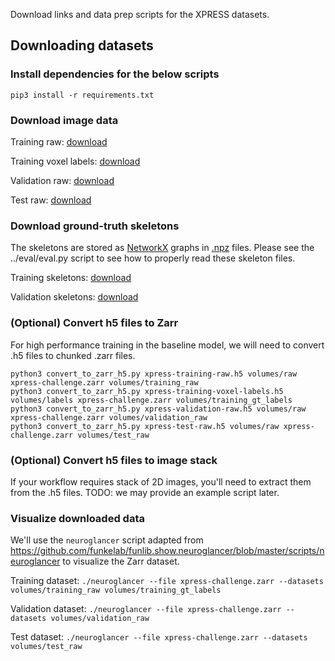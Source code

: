 
Download links and data prep scripts for the XPRESS datasets.

## Downloading datasets

### Install dependencies for the below scripts

`pip3 install -r requirements.txt`

### Download image data

Training raw: [download](https://github.com/htem/xpress-challenge-files/releases/download/v1.0/xpress-training-raw.h5)

Training voxel labels: [download](https://github.com/htem/xpress-challenge-files/releases/download/v1.0/xpress-training-voxel-labels.h5)

Validation raw: [download](https://github.com/htem/xpress-challenge-files/releases/download/v1.0/xpress-validation-raw.h5)

Test raw: [download](https://github.com/htem/xpress-challenge-files/releases/download/v1.0/xpress-test-raw.h5)

### Download ground-truth skeletons

The skeletons are stored as [NetworkX](https://networkx.org/) graphs in [.npz](https://numpy.org/doc/stable/reference/generated/numpy.savez.html) files. Please see the ../eval/eval.py script to see how to properly read these skeleton files.

Training skeletons: [download](https://github.com/htem/xpress-challenge-files/releases/download/v1.0/XPRESS_training_skels.npz)

Validation skeletons: [download](https://github.com/htem/xpress-challenge-files/releases/download/v1.0/XPRESS_validation_skels.npz)

### (Optional) Convert h5 files to Zarr

For high performance training in the baseline model, we will need to convert .h5 files to chunked .zarr files.

```
python3 convert_to_zarr_h5.py xpress-training-raw.h5 volumes/raw xpress-challenge.zarr volumes/training_raw
python3 convert_to_zarr_h5.py xpress-training-voxel-labels.h5 volumes/labels xpress-challenge.zarr volumes/training_gt_labels
python3 convert_to_zarr_h5.py xpress-validation-raw.h5 volumes/raw xpress-challenge.zarr volumes/validation_raw
python3 convert_to_zarr_h5.py xpress-test-raw.h5 volumes/raw xpress-challenge.zarr volumes/test_raw
```

### (Optional) Convert h5 files to image stack

If your workflow requires stack of 2D images, you'll need to extract them from the .h5 files. TODO: we may provide an example script later.

### Visualize downloaded data

We'll use the `neuroglancer` script adapted from https://github.com/funkelab/funlib.show.neuroglancer/blob/master/scripts/neuroglancer to visualize the Zarr dataset.

Training dataset: `./neuroglancer --file xpress-challenge.zarr --datasets volumes/training_raw volumes/training_gt_labels`

Validation dataset: `./neuroglancer --file xpress-challenge.zarr --datasets volumes/validation_raw`

Test dataset: `./neuroglancer --file xpress-challenge.zarr --datasets volumes/test_raw`
